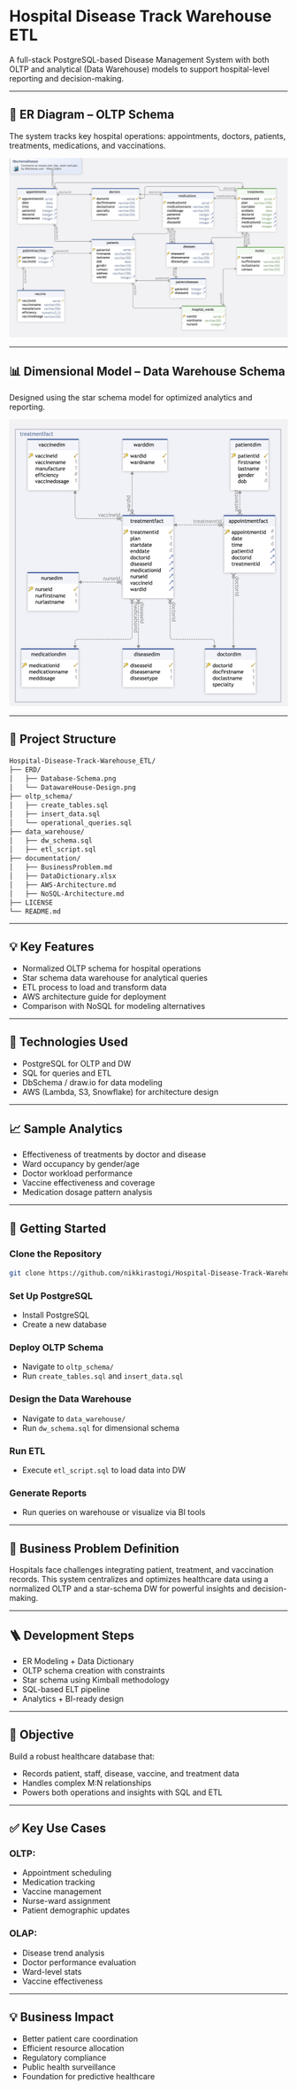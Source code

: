 
# Hospital Disease Track Warehouse ETL

A full-stack PostgreSQL-based Disease Management System with both OLTP and analytical (Data Warehouse) models to support hospital-level reporting and decision-making.

---

## 🏥 ER Diagram – OLTP Schema

The system tracks key hospital operations: appointments, doctors, patients, treatments, medications, and vaccinations.

![Database Schema](./ERD/Database-Schema.png)

---

## 📊 Dimensional Model – Data Warehouse Schema

Designed using the star schema model for optimized analytics and reporting.

![Data Warehouse Schema](./ERD/DatawareHouse-Design.png)

---

## 📂 Project Structure

```plaintext
Hospital-Disease-Track-Warehouse_ETL/
├── ERD/
│   ├── Database-Schema.png             
│   └── DatawareHouse-Design.png        
├── oltp_schema/
│   ├── create_tables.sql               
│   ├── insert_data.sql                 
│   └── operational_queries.sql         
├── data_warehouse/
│   ├── dw_schema.sql                   
│   ├── etl_script.sql                  
├── documentation/
│   ├── BusinessProblem.md              
│   ├── DataDictionary.xlsx             
│   ├── AWS-Architecture.md             
│   ├── NoSQL-Architecture.md           
├── LICENSE
└── README.md                           
```

---

## 💡 Key Features

- Normalized OLTP schema for hospital operations
- Star schema data warehouse for analytical queries
- ETL process to load and transform data
- AWS architecture guide for deployment
- Comparison with NoSQL for modeling alternatives

---

## 🔧 Technologies Used

- PostgreSQL for OLTP and DW
- SQL for queries and ETL
- DbSchema / draw.io for data modeling
- AWS (Lambda, S3, Snowflake) for architecture design

---

## 📈 Sample Analytics

- Effectiveness of treatments by doctor and disease
- Ward occupancy by gender/age
- Doctor workload performance
- Vaccine effectiveness and coverage
- Medication dosage pattern analysis

---

## 🚀 Getting Started

### Clone the Repository
```bash
git clone https://github.com/nikkirastogi/Hospital-Disease-Track-Warehouse_ETL.git
```

### Set Up PostgreSQL
- Install PostgreSQL
- Create a new database

### Deploy OLTP Schema
- Navigate to `oltp_schema/`
- Run `create_tables.sql` and `insert_data.sql`

### Design the Data Warehouse
- Navigate to `data_warehouse/`
- Run `dw_schema.sql` for dimensional schema

### Run ETL
- Execute `etl_script.sql` to load data into DW

### Generate Reports
- Run queries on warehouse or visualize via BI tools

---

## 🏥 Business Problem Definition

Hospitals face challenges integrating patient, treatment, and vaccination records. This system centralizes and optimizes healthcare data using a normalized OLTP and a star-schema DW for powerful insights and decision-making.

---

## 🪜 Development Steps

- ER Modeling + Data Dictionary
- OLTP schema creation with constraints
- Star schema using Kimball methodology
- SQL-based ELT pipeline
- Analytics + BI-ready design

---

## 🎯 Objective

Build a robust healthcare database that:
- Records patient, staff, disease, vaccine, and treatment data
- Handles complex M:N relationships
- Powers both operations and insights with SQL and ETL

---

## ✅ Key Use Cases

### OLTP:
- Appointment scheduling
- Medication tracking
- Vaccine management
- Nurse-ward assignment
- Patient demographic updates

### OLAP:
- Disease trend analysis
- Doctor performance evaluation
- Ward-level stats
- Vaccine effectiveness

---

## 💡 Business Impact

- Better patient care coordination
- Efficient resource allocation
- Regulatory compliance
- Public health surveillance
- Foundation for predictive healthcare
